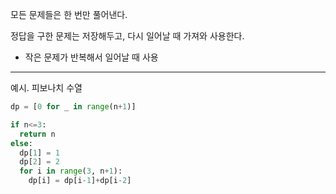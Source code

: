 모든 문제들은 한 번만 풀어낸다.

정답을 구한 문제는 저장해두고, 다시 일어날 때 가져와 사용한다.


- 작은 문제가 반복해서 일어날 때 사용

---
예시. 피보나치 수열
```python
dp = [0 for _ in range(n+1)]

if n<=3:
  return n
else:
  dp[1] = 1
  dp[2] = 2
  for i in range(3, n+1):
    dp[i] = dp[i-1]+dp[i-2]
```
